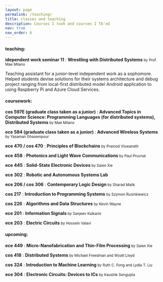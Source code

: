 ```yaml
---
layout: page
permalink: /teaching/
title: classes and teaching 
description: Courses I took and courses I TA'ed
nav: true
nav_order: 6
---
```


<h4>teaching:</h4> 
<p><b class="highlight">idependent work seminar 11</b> : <b class="highlight">Wrestling with Distributed Systems</b><small> by Prof. Mae Milano</small></p>
<p class="project-description">Teaching assistant for a junior-level independent work as a sophomore. Helped students devise solutions for their systems architecture and debug project ranging from local-first distributed model Android application to using Raspberry Pi and Azure Cloud Services.</p>

<div class="projects-container">
<div class="project">
<h4>coursework:</h4> 
<p><b class="highlight">cos 597E (graduate class taken as a junior) </b> : <b class="highlight">Advanced Topics in Computer Science: Programming Languages (for distributed systems), Distributed Systems </b><small> by Mae Milano</small></p>
<p><b class="highlight">ece 584 (graduate class taken as a junior) </b> : <b class="highlight">Advanced Wireless Systems </b><small> by Yasaman Ghasempour</small></p>

<p><b class="highlight">ece 470 / cos 470</b> : <b class="highlight">Principles of Blockchains</b><small> by Pramod Viswanath</small></p>
<p><b class="highlight">ece 458</b> : <b class="highlight">Photonics and Light Wave Communications </b><small>by Paul Prucnal</small></p>  
<p><b class="highlight">ece 445</b> : <b class="highlight">Solid-State Electronic Devices </b><small>by Saien Xie</small></p>  
<p><b class="highlight">ece 302</b> : <b class="highlight">Robotic and Autonomous Systems Lab </b><small> </small></p>
<p><b class="highlight">ece 206 / cos 306</b> : <b class="highlight">Contemporary Logic Design</b><small> by Sharad Malik</small></p>

<p><b class="highlight">cos 217</b> : <b class="highlight">Introduction to Programming Systems</b><small> by Szymon Rusinkiewicz</small></p>
<p><b class="highlight">cos 226</b> : <b class="highlight">Algorithms and Data Structures</b><small> by Kevin Wayne</small></p>

<p><b class="highlight">ece 201</b> : <b class="highlight">Information Signals</b><small> by Sanjeev Kulkarni</small></p>
<p><b class="highlight">ece 203</b> : <b class="highlight">Electric Circuits</b><small> by Hossein Valavi</small></p>

<h4>upcoming:</h4>
<p><b class="highlight">ece 449</b> : <b class="highlight">Micro-Nanofabrication and Thin-Film Processing </b><small>by Saien Xie</small></p>
<p><b class="highlight">cos 418</b> : <b class="highlight">Distributed Systems </b><small>by Michael Freedman and Wyatt Lloyd </small></p>
<p><b class="highlight">cos 324</b> : <b class="highlight">Introduction to Machine Learning</b><small> by Ruth C. Fong and Lydia T. Liu</small></p>
<p><b class="highlight">ece 304</b> : <b class="highlight">Electronic Circuits: Devices to ICs </b><small>by Kaushik Sengupta</small></p>

